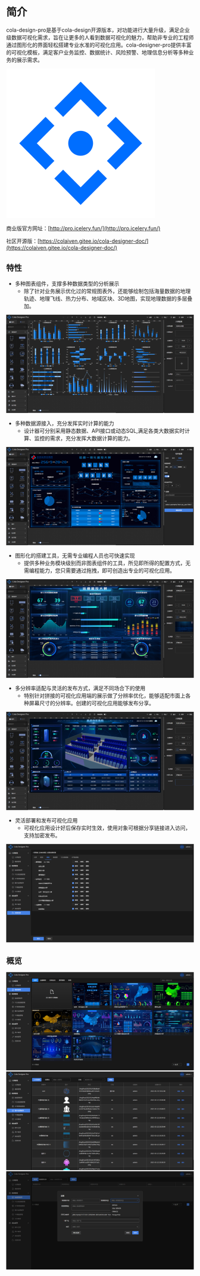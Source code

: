 # 简介
cola-design-pro是基于cola-design开源版本，对功能进行大量升级，满足企业级数据可视化需求，旨在让更多的人看到数据可视化的魅力，帮助非专业的工程师通过图形化的界面轻松搭建专业水准的可视化应用。cola-designer-pro提供丰富的可视化模板，满足客户业务监控、数据统计、风险预警、地理信息分析等多种业务的展示需求。

![login.png](../.vuepress/public/images/logo.svg)

商业版官方网址：[http://pro.icelery.fun/](http://pro.icelery.fun/)


社区开源版：[https://colaiven.gitee.io/cola-designer-doc/](https://colaiven.gitee.io/cola-designer-doc/)

## 特性
* 多种图表组件，支撑多种数据类型的分析展示
  * 除了针对业务展示优化过的常规图表外，还能够绘制包括海量数据的地理轨迹、地理飞线、热力分布、地域区块、3D地图，实现地理数据的多层叠加。

 ![login.png](../.vuepress/public/start/s1.png)

* 多种数据源接入，充分发挥实时计算的能力
  * 设计器可分别采用静态数据、API接口或动态SQL,满足各类大数据实时计算、监控的需求，充分发挥大数据计算的能力。

![login.png](../.vuepress/public/start/s2.png)

* 图形化的搭建工具，无需专业编程人员也可快速实现
  * 提供多种业务模块级别而非图表组件的工具，所见即所得的配置方式，无需编程能力，您只需要通过拖拽，即可创造出专业的可视化应用。

![login.png](../.vuepress/public/start/s3.png)

* 多分辨率适配与灵活的发布方式，满足不同场合下的使用
  * 特别针对拼接的可视化应用端的展示做了分辨率优化，能够适配市面上各种屏幕尺寸的分辨率。创建的可视化应用能够发布分享。

![login.png](../.vuepress/public/start/s4.png)

* 灵活部署和发布可视化应用
  * 可视化应用设计好后保存实时生效，使用对象可根据分享链接进入访问，支持加密发布。

![login.png](../.vuepress/public/start/s5.png)

## 概览

![login.png](../.vuepress/public/start/g1.png)
![login.png](../.vuepress/public/start/g2.png)
![login.png](../.vuepress/public/start/g3.png)
